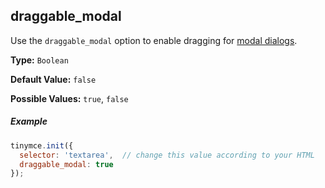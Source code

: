 ## draggable_modal

Use the `draggable_modal` option to enable dragging for [modal dialogs]({{site.baseurl}}/ui-components/dialog/).

**Type:** `Boolean`

**Default Value:** `false`

**Possible Values:** `true`, `false`

##### Example

```js
tinymce.init({
  selector: 'textarea',  // change this value according to your HTML
  draggable_modal: true
});
```
